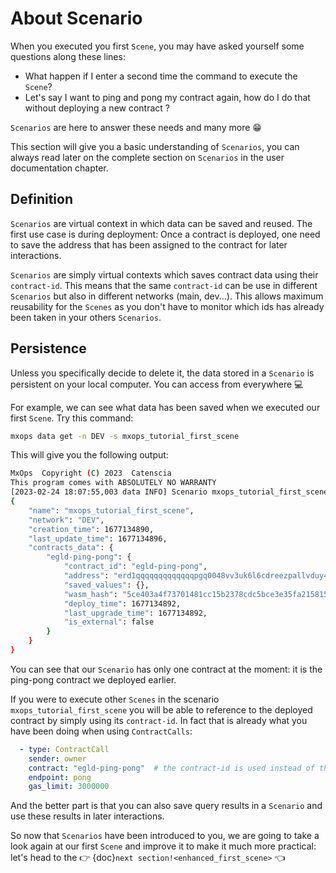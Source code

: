 # About Scenario

When you executed you first `Scene`, you may have asked yourself some questions along these lines:

- What happen if I enter a second time the command to execute the `Scene`?
- Let's say I want to ping and pong my contract again, how do I do that without deploying a new contract ?

`Scenarios` are here to answer these needs and many more 😁

This section will give you a basic understanding of `Scenarios`, you can always read later on the complete section on `Scenarios` in the user documentation chapter.

## Definition

`Scenarios` are virtual context in which data can be saved and reused. The first use case is during deployment: Once a contract is deployed, one need to save the address that has been assigned to the contract for later interactions.

`Scenarios` are simply virtual contexts which saves contract data using their `contract-id`. This means that the same `contract-id` can be use in different `Scenarios` but also in different networks (main, dev...).
This allows maximum reusability for the `Scenes` as you don't have to monitor which ids has already been taken in your others `Scenarios`.

## Persistence

Unless you specifically decide to delete it, the data stored in a `Scenario` is persistent on your local computer. You can access from everywhere 💻

For example, we can see what data has been saved when we executed our first `Scene`. Try this command:

```bash
mxops data get -n DEV -s mxops_tutorial_first_scene
```

This will give you the following output:

```bash
MxOps  Copyright (C) 2023  Catenscia
This program comes with ABSOLUTELY NO WARRANTY
[2023-02-24 18:07:55,003 data INFO] Scenario mxops_tutorial_first_scene loaded for network DEV [data:262 in load_scenario]
{
    "name": "mxops_tutorial_first_scene",
    "network": "DEV",
    "creation_time": 1677134890,
    "last_update_time": 1677134896,
    "contracts_data": {
        "egld-ping-pong": {
            "contract_id": "egld-ping-pong",
            "address": "erd1qqqqqqqqqqqqqpgq0048vv3uk6l6cdreezpallvduy4qnfv2plcq74464k",
            "saved_values": {},
            "wasm_hash": "5ce403a4f73701481cc15b2378cdc5bce3e35fa215815aa5eb9104d9f7ab2451",
            "deploy_time": 1677134892,
            "last_upgrade_time": 1677134892,
            "is_external": false
        }
    }
}
```

You can see that our `Scenario` has only one contract at the moment: it is the ping-pong contract we deployed earlier.

If you were to execute other `Scenes` in the scenario `mxops_tutorial_first_scene` you will be able to reference to the deployed contract by simply using its `contract-id`. In fact that is already what you have been doing when using `ContractCalls`:

```yaml
  - type: ContractCall
    sender: owner
    contract: "egld-ping-pong"  # the contract-id is used instead of the bech32 address
    endpoint: pong
    gas_limit: 3000000
```

And the better part is that you can also save query results in a `Scenario` and use these results in later interactions.

 So now that `Scenarios` have been introduced to you, we are going to take a look again at our first `Scene` and improve it to make it much more practical: let's head to the 👉 {doc}`next section!<enhanced_first_scene>` 👈
